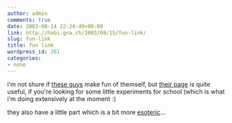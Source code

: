```yaml
---
author: admin
comments: true
date: 2003-08-14 22:24:49+00:00
link: http://habi.gna.ch/2003/08/15/fun-link/
slug: fun-link
title: fun link
wordpress_id: 261
categories:
- none
---
```


i'm not shure if [these guys](http://www.hcrs.at/BILDER/HCRS.JPG) make fun of themself, but [their page](http://www.hcrs.at/) is quite useful, if you're looking for some little experiments for school (which is what i'm doing extensively at the moment :)

they also have a little part which is a bit more [esoteric](http://www.hcrs.at/ESOMAIN.HTM)...
